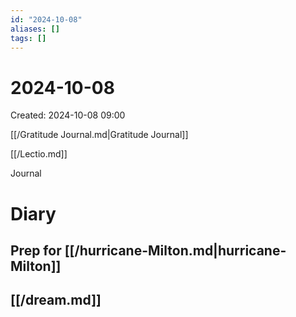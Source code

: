 ```yaml
---
id: "2024-10-08"
aliases: []
tags: []
---
```


# 2024-10-08

Created: 2024-10-08 09:00

[[/Gratitude Journal.md|Gratitude Journal]]

[[/Lectio.md]]

Journal

# Diary

## Prep for [[/hurricane-Milton.md|hurricane-Milton]]

## [[/dream.md]]
